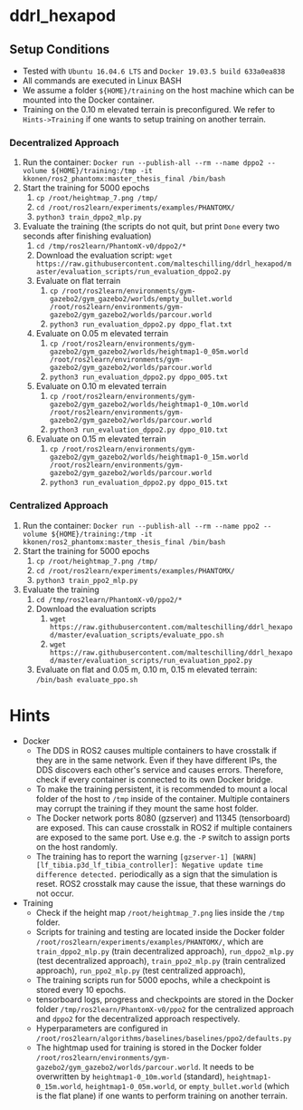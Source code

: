 # ddrl_hexapod

## Setup Conditions

* Tested with `Ubuntu 16.04.6 LTS` and `Docker 19.03.5 build 633a0ea838`
* All commands are executed in Linux BASH
* We assume a folder `${HOME}/training` on the host machine which can be mounted into the Docker container.
* Training on the 0.10 m elevated terrain is preconfigured. We refer to `Hints->Training` if one wants to setup training on another terrain.

### Decentralized Approach

1. Run the container: `Docker run --publish-all --rm --name dppo2 --volume ${HOME}/training:/tmp -it kkonen/ros2_phantomx:master_thesis_final /bin/bash`
1. Start the training for 5000 epochs
    1. `cp /root/heightmap_7.png /tmp/`
    1. `cd /root/ros2learn/experiments/examples/PHANTOMX/`
    1. `python3 train_dppo2_mlp.py`
1. Evaluate the training (the scripts do not quit, but print `Done` every two seconds after finishing evaluation)
    1. `cd /tmp/ros2learn/PhantomX-v0/dppo2/*`
    1. Download the evaluation script: `wget https://raw.githubusercontent.com/malteschilling/ddrl_hexapod/master/evaluation_scripts/run_evaluation_dppo2.py`
    1. Evaluate on flat terrain
        1. `cp /root/ros2learn/environments/gym-gazebo2/gym_gazebo2/worlds/empty_bullet.world /root/ros2learn/environments/gym-gazebo2/gym_gazebo2/worlds/parcour.world`
        1. `python3 run_evaluation_dppo2.py dppo_flat.txt`
    1. Evaluate on 0.05 m elevated terrain
        1. `cp /root/ros2learn/environments/gym-gazebo2/gym_gazebo2/worlds/heightmap1-0_05m.world /root/ros2learn/environments/gym-gazebo2/gym_gazebo2/worlds/parcour.world`
        1. `python3 run_evaluation_dppo2.py dppo_005.txt`
    1. Evaluate on 0.10 m elevated terrain
        1. `cp /root/ros2learn/environments/gym-gazebo2/gym_gazebo2/worlds/heightmap1-0_10m.world  /root/ros2learn/environments/gym-gazebo2/gym_gazebo2/worlds/parcour.world`
        1. `python3 run_evaluation_dppo2.py dppo_010.txt`
    10. Evaluate on 0.15 m elevated terrain
        1. `cp /root/ros2learn/environments/gym-gazebo2/gym_gazebo2/worlds/heightmap1-0_15m.world /root/ros2learn/environments/gym-gazebo2/gym_gazebo2/worlds/parcour.world`
        1. `python3 run_evaluation_dppo2.py dppo_015.txt`


### Centralized Approach

1. Run the container: `Docker run --publish-all --rm --name ppo2 --volume ${HOME}/training:/tmp -it kkonen/ros2_phantomx:master_thesis_final /bin/bash`
1. Start the training for 5000 epochs
    1. `cp /root/heightmap_7.png /tmp/`
    1. `cd /root/ros2learn/experiments/examples/PHANTOMX/`
    1. `python3 train_ppo2_mlp.py`
1. Evaluate the training
    1. `cd /tmp/ros2learn/PhantomX-v0/ppo2/*`
    1. Download the evaluation scripts
        1. `wget https://raw.githubusercontent.com/malteschilling/ddrl_hexapod/master/evaluation_scripts/evaluate_ppo.sh`
        1. `wget https://raw.githubusercontent.com/malteschilling/ddrl_hexapod/master/evaluation_scripts/run_evaluation_ppo2.py`
    1. Evaluate on flat and 0.05 m, 0.10 m, 0.15 m elevated terrain: `/bin/bash evaluate_ppo.sh`

# Hints

*   Docker
    *   The DDS in ROS2 causes multiple containers to have crosstalk if they are in the same network. Even if they have different IPs, the DDS discovers each other's service and causes errors. Therefore, check if every container is connected to its own Docker bridge.
    *   To make the training persistent, it is recommended to mount a local folder of the host to `/tmp` inside of the container. Multiple containers may corrupt the training if they mount the same host folder.
    *   The Docker network ports 8080 (gzserver) and 11345 (tensorboard) are exposed. This can cause crosstalk in ROS2 if multiple containers are exposed to the same port. Use e.g. the `-P` switch to assign ports on the host randomly.
    *   The training has to report the warning `[gzserver-1] [WARN] [lf_tibia.p3d_lf_tibia_controller]: Negative update time difference detected.` periodically as a sign that the simulation is reset. ROS2 crosstalk may cause the issue, that these warnings do not occur.
*   Training
    *   Check if the height map `/root/heightmap_7.png` lies inside the `/tmp` folder.
    *   Scripts for training and testing are located inside the Docker folder `/root/ros2learn/experiments/examples/PHANTOMX/`, which are `train_dppo2_mlp.py` (train decentralized approach), `run_dppo2_mlp.py` (test decentralized approach), `train_ppo2_mlp.py` (train centralized approach), `run_ppo2_mlp.py` (test centralized approach), 
    *   The training scripts run for 5000 epochs, while a checkpoint is stored every 10 epochs.
    *   tensorboard logs, progress and checkpoints are stored in the Docker folder `/tmp/ros2learn/PhantomX-v0/ppo2` for the centralized approach and `dppo2` for the decentralized approach respectively.
    *   Hyperparameters are configured in `/root/ros2learn/algorithms/baselines/baselines/ppo2/defaults.py`
    *   The hightmap used for training is stored in the Docker folder `/root/ros2learn/environments/gym-gazebo2/gym_gazebo2/worlds/parcour.world`. It needs to be overwritten by `heightmap1-0_10m.world` (standard), `heightmap1-0_15m.world`, `heightmap1-0_05m.world`, or `empty_bullet.world` (which is the flat plane) if one wants to perform training on another terrain.

